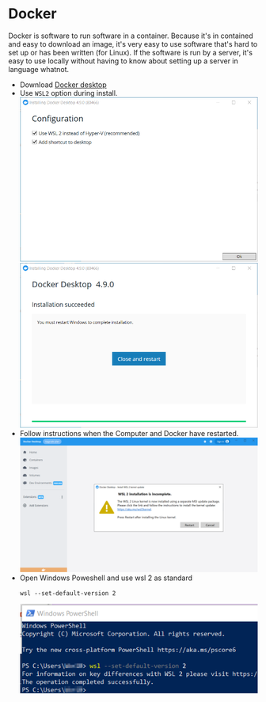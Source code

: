 # Docker

Docker is software to run software in a container. Because it's in contained and easy to download an image, it's very easy to use software that's hard to set up or has been written (for Linux). If the software is run by a server, it's easy to use locally without having to know about setting up a server in language whatnot.

- Download [Docker desktop](https://www.docker.com/products/docker-desktop/)
- Use `WSL2` option during install.
  ![WSL2_Option](02%20docker%20options.png)
  ![Restart](03%20docker%20restart.png)
- Follow instructions when the Computer and Docker have restarted. 
  ![Install_WSL2](04%20docker%20installation%20wsl2.png)
- Open Windows Poweshell and use wsl 2 as standard
  ```
  wsl --set-default-version 2
  ```
  ![Use_WSL2_option](06%20powershell%20set%20wsl%20version%20succeeded.png)

